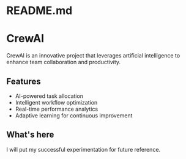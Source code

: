 # README.md

# CrewAI

CrewAI is an innovative project that leverages artificial intelligence to enhance team collaboration and productivity.

## Features

- AI-powered task allocation
- Intelligent workflow optimization
- Real-time performance analytics
- Adaptive learning for continuous improvement

## What's here

I will put my successful experimentation for future reference.